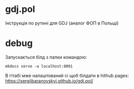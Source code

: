 # gdj.pol
Інструкція по рутині для GDJ (аналог ФОП в Польщі)
# debug
Запускається білд з папки командою:
```
mkdocs serve -a localhost:8001
```
В гітабі мже налаштований ci щоб білдати в hithub pages: https://sergiibaranovskyi.github.io/gdj.pol/